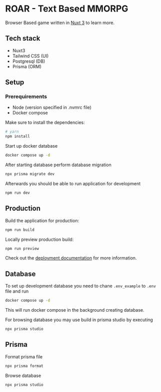 # ROAR - Text Based MMORPG

Browser Based game written in  [Nuxt 3](https://nuxt.com/docs/getting-started/introduction) to learn more.

## Tech stack

- Nuxt3
- Tailwind CSS (UI)
- Postgresql (DB)
- Prisma (ORM)

## Setup

### Prerequirements

- Node (version specified in .nvmrc file)
- Docker compose

Make sure to install the dependencies:

```bash
# yarn
npm install
```

Start up docker database

```bash
docker compose up -d
```

After starting database perform database migration

```bash
npx prisma migrate dev
```

Afterwards you should be able to run application for development

```bash
npm run dev
```

## Production

Build the application for production:

```bash
npm run build
```

Locally preview production build:

```bash
npm run preview
```

Check out the [deployment documentation](https://nuxt.com/docs/getting-started/deployment) for more information.

## Database

To set up development database you need to chane `.env_example` to `.env` file and run

```bash
docker compose up -d 
```

This will run docker compose in the background creating database.

For browsing database you may use build in prisma studio by executing

```bash
npx prisma studio
```

## Prisma

Format prisma file

```bash
npx prisma format
```

Browse database

```bash
npx prisma studio
```
